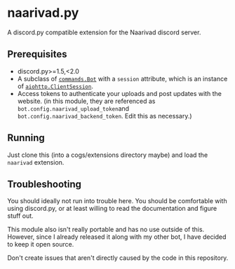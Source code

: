 # naarivad.py

A discord.py compatible extension for the Naarivad discord server.

## Prerequisites

- discord.py>=1.5,<2.0
- A subclass of [`commands.Bot`](https://discordpy.readthedocs.io/en/latest/ext/commands/api.html#discord.ext.commands.Bot) with a
  `session` attribute, which is an instance of [`aiohttp.ClientSession`](https://docs.aiohttp.org/en/stable/client_reference.html#aiohttp.ClientSession).
- Access tokens to authenticate your uploads and post updates with the website. 
  (in this module, they are referenced as `bot.config.naarivad_upload_token`and `bot.config.naarivad_backend_token`. Edit this as necessary.)

## Running

Just clone this (into a cogs/extensions directory maybe) and load the `naarivad` extension.

## Troubleshooting

You should ideally not run into trouble here. You should be comfortable with using discord.py, or at least willing to read the documentation and figure stuff out. 

This module also isn't really portable and has no use outside of this. However, since I already released it along with my other bot, I have decided to keep it open source.

Don't create issues that aren't directly caused by the code in this repository.
